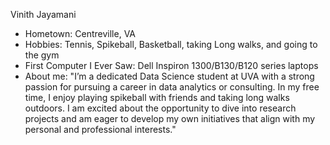 Vinith Jayamani


- Hometown: Centreville, VA
- Hobbies: Tennis, Spikeball, Basketball, taking Long walks, and going to the gym
- First Computer I Ever Saw: Dell Inspiron 1300/B130/B120 series laptops
- About me: "I’m a dedicated Data Science student at UVA with a strong passion for pursuing a career in data analytics or consulting. In my free time, I enjoy playing spikeball with friends and taking long walks outdoors. I am excited about the opportunity to dive into research projects and am eager to develop my own initiatives that align with my personal and professional interests."
